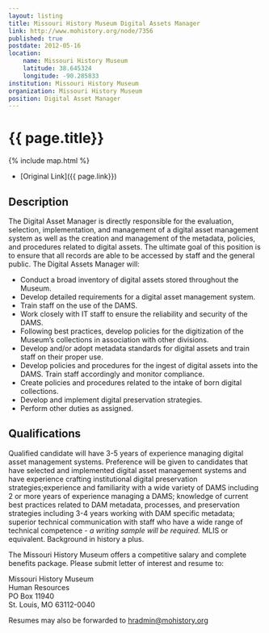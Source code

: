 ```yaml
---
layout: listing
title: Missouri History Museum Digital Assets Manager
link: http://www.mohistory.org/node/7356
published: true
postdate: 2012-05-16
location:
    name: Missouri History Museum
    latitude: 38.645324
    longitude: -90.285833
institution: Missouri History Museum
organization: Missouri History Museum
position: Digital Asset Manager
---
```



# {{ page.title}}

{% include map.html %}



* [Original Link]({{ page.link}})

## Description
The Digital Asset Manager is directly responsible for the evaluation, selection, implementation, and management of a digital asset management system as well as the creation and management of the metadata, policies, and procedures related to digital assets. The ultimate goal of this position is to ensure that all records are able to be accessed by staff and the general public.  The Digital Assets Manager will:

*  Conduct a broad inventory of digital assets stored throughout the Museum.
*  Develop detailed requirements for a digital asset management system.
*  Train staff on the use of the DAMS.
*  Work closely with IT staff to ensure the reliability and security of the DAMS.
*  Following best practices, develop policies for the digitization of the Museum’s collections in association with other divisions.
*  Develop and/or adopt metadata standards for digital assets and train staff on their proper use.
*  Develop policies and procedures for the ingest of digital assets into the DAMS.  Train staff accordingly and monitor compliance.
*  Create policies and procedures related to the intake of born digital collections.
*  Develop and implement digital preservation strategies. 
*  Perform other duties as assigned. 

## Qualifications
Qualified candidate will have 3-5 years of experience managing digital asset management systems.  Preference will be given to candidates that have selected and implemented digital asset management systems and have experience crafting institutional digital preservation strategies;experience and familiarity with a wide variety of DAMS including 2 or more years of experience managing a DAMS; knowledge of current best practices related to DAM metadata, processes, and preservation strategies including 3-4 years working with DAM specific metadata; superior technical communication with staff who have a wide range of technical competence - *a writing sample will be required.* MLIS or equivalent.  Background in history a plus. 

The Missouri History Museum offers a competitive salary and complete benefits package.  Please submit letter of interest and resume to:

Missouri History Museum  
Human Resources  
PO Box 11940  
St. Louis, MO 63112-0040  

 Resumes may also be forwarded to <hradmin@mohistory.org>